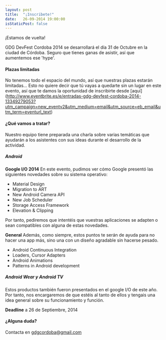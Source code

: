 ```yaml
---
layout: post
title:  "¡Inscribete!"
date:   26-09-2014 19:00:00
isStaticPost: false
---
```

¡Estamos de vuelta!

GDG DevFest Cordoba 2014 se desarrollará el día 31 de Octubre en la ciudad de Córdoba. Seguro que tienes ganas de asistir, así que aumentemos ese 'hype'.
#### Plazas limitadas

No tenemos todo el espacio del mundo, así que nuestras plazas estarán limitadas… Esto no quiere decir que tú vayas a quedarte sin un lugar en este evento, así que te damos la oportunidad de inscribirte desde [aquí] (http://www.eventbrite.es/e/entradas-gdg-devfest-cordoba-2014-13349279053?utm_campaign=new_eventv2&utm_medium=email&utm_source=eb_email&utm_term=eventurl_text) 


#### ¿Qué vamos a tratar?
Nuestro equipo tiene preparada una charla sobre varias temáticas que ayudarán a los asistentes con sus ideas durante el desarrollo de la actividad.

##### Android

__Google I/O 2014__
En este evento, pudimos ver cómo Google presentó las siguientes novedades sobre su sistema operativo:

* Material Design
* Migration to ART
* New Android Camera API
* New Job Scheduler
* Storage Access Framework
* Elevation & Clipping

Por tanto, pediremos que intentéis que vuestras aplicaciones se adapten o sean compatibles con alguna de estas novedades.

__General__
Además, como siempre, estos puntos te serán de ayuda para no hacer una app más, sino una con un diseño agradable sin hacerse pesado.

* Android Continuous Integration
* Loaders, Cursor Adapters
* Android Animations
* Patterns in Android development

##### Android Wear y Android TV

Estos productos también fueron presentados en el google I/O de este año. Por tanto, nos encargaremos de que estéis al tanto de ellos y tengais una idea general sobre su funcionamiento y función.



__Deadline__ a 26 de Septiembre, 2014

#### ¿Alguna duda? 
Contacta en [gdgcordoba@gmail.com](mailto:gdgcordoba@gmail.com)
